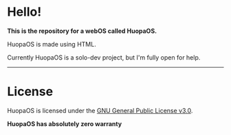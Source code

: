 # Hello!
**This is the repository for a webOS called HuopaOS.**

HuopaOS is made using HTML.

Currently HuopaOS is a solo-dev project, but I'm fully open for help.

---

# License

HuopaOS is licensed under the [GNU General Public License v3.0](LICENSE).

**HuopaOS has absolutely zero warranty**
